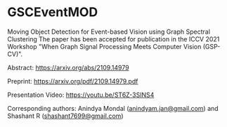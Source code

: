 # GSCEventMOD
Moving Object Detection for Event-based Vision using Graph Spectral Clustering
The paper has been accepted for publication in the ICCV 2021 Workshop "When Graph Signal Processing Meets Computer Vision (GSP-CV)". 

Abstract: https://arxiv.org/abs/2109.14979

Preprint: https://arxiv.org/pdf/2109.14979.pdf

Presentation Video: https://youtu.be/ST6Z-3SlNS4

Corresponding authors: Anindya Mondal (anindyam.jan@gmail.com) and Shashant R (shashant7699@gmail.com) 
